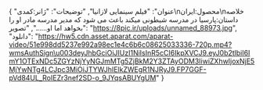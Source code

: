 {
  "عنوان": "فیلم سینمایی لازانیا",
  "توضیحات": "ژانر:کمدی\nمحصول:ایران\nخلاصه داستان:پارسیا در مدرسه شیطونی میکند باعث می شود که مدیر مدرسه مادر او را بخواهد اما او......",
  "تصویر": "https://8pic.ir/uploads/unnamed_88973.jpg",
  "دانلود": "https://hw5.cdn.asset.aparat.com/aparat-video/51e998dd5237e992a98ec1e4c6b6c08625033336-720p.mp4?wmsAuthSign\u003deyJhbGciOiJIUzI1NiIsInR5cCI6IkpXVCJ9.eyJ0b2tlbiI6ImY1OTExNDc5ZGYzNjYyNGJmMTg5ZjBkM2Y3ZTAyODM3IiwiZXhwIjoxNjE5MjYwNTg4LCJpc3MiOiJTYWJhIElkZWEgR1NJRyJ9.FP7GGF-pVd84UL_RoIEZr3nef2SD-o_9JYqsABUYgUM"
}
